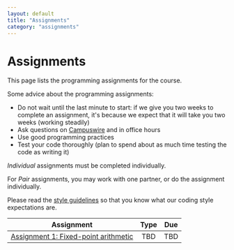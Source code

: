 ```yaml
---
layout: default
title: "Assignments"
category: "assignments"
---
```


# Assignments

This page lists the programming assignments for the course.

Some advice about the programming assignments:

* Do not wait until the last minute to start: if we give you two weeks to complete an assignment, it's because we expect that it will take you two weeks (working steadily)
* Ask questions on [Campuswire](https://campuswire.com) and in office hours
* Use good programming practices
* Test your code thoroughly (plan to spend about as much time testing the code as writing it)

*Individual* assignments must be completed individually.

For *Pair* assignments, you may work with one partner, or do the assignment individually.

Please read the [style guidelines](assign/style.html) so that you know what our coding style expectations are.

Assignment | Type | Due
---------- | :--: | ---
[Assignment 1: Fixed-point arithmetic](assign/assign01.html) | TBD | TBD
